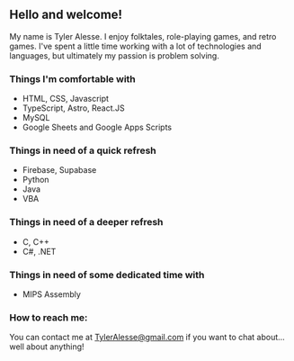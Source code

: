 ## Hello and welcome!

My name is Tyler Alesse. I enjoy folktales, role-playing games, and retro games.
I've spent a little time working with a lot of technologies and languages, but ultimately my passion is problem solving.

### Things I'm comfortable with
- HTML, CSS, Javascript
- TypeScript, Astro, React.JS
- MySQL
- Google Sheets and Google Apps Scripts

### Things in need of a quick refresh
- Firebase, Supabase
- Python
- Java
- VBA

### Things in need of a deeper refresh
- C, C++
- C#, .NET

### Things in need of some dedicated time with
- MIPS Assembly

### How to reach me:
You can contact me at TylerAlesse@gmail.com if you want to chat about... well about anything!

